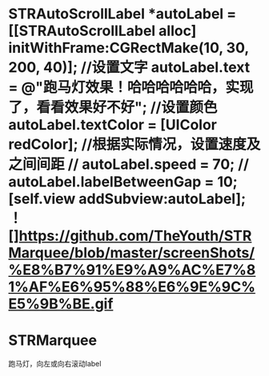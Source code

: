 
STRAutoScrollLabel *autoLabel = [[STRAutoScrollLabel alloc] initWithFrame:CGRectMake(10, 30, 200, 40)];
//设置文字
autoLabel.text = @"跑马灯效果！哈哈哈哈哈哈，实现了，看看效果好不好";
//设置颜色
autoLabel.textColor = [UIColor redColor];
//根据实际情况，设置速度及之间间距
//    autoLabel.speed = 70;
//    autoLabel.labelBetweenGap = 10;
[self.view addSubview:autoLabel];
！[]https://github.com/TheYouth/STRMarquee/blob/master/screenShots/%E8%B7%91%E9%A9%AC%E7%81%AF%E6%95%88%E6%9E%9C%E5%9B%BE.gif
=======
# STRMarquee
跑马灯，向左或向右滚动label

